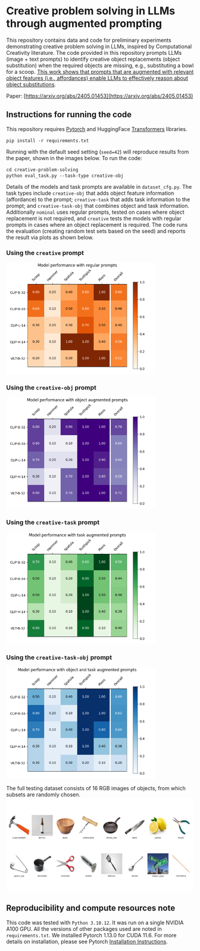 # Creative problem solving in LLMs through augmented prompting
This repository contains data and code for preliminary experiments demonstrating creative problem solving in LLMs, inspired by Computational Creativity literature. The code provided in this repository prompts LLMs (image + text prompts) to identify creative object replacements (object substitution) when the required objects are missing, e.g., substituting a bowl for a scoop. <ins>This work shows that prompts that are augmented with relevant object features (i.e., affordances) enable LLMs to effectively reason about object substitutions</ins>.

Paper: [https://arxiv.org/abs/2405.01453](https://arxiv.org/abs/2405.01453)

## Instructions for running the code
This repository requires [Pytorch](https://github.com/pytorch/pytorch) and HuggingFace [Transformers](https://github.com/huggingface/transformers) libraries. 
```
pip install -r requirements.txt
```

Running with the default seed setting (`seed=42`) will reproduce results from the paper, shown in the images below. To run the code:
```
cd creative-problem-solving
python eval_task.py --task-type creative-obj
```
Details of the models and task prompts are available in `dataset_cfg.py`. The task types include `creative-obj` that adds object feature information (affordance) to the prompt; `creative-task` that adds task information to the prompt; and `creative-task-obj` that combines object and task information. Additionally `nominal` uses regular prompts, tested on cases where object replacement is not required, and `creative` tests the models with regular prompts in cases where an object replacement is required. The code runs the evaluation (creating random test sets based on the seed) and reports the result via plots as shown below.

### Using the `creative` prompt
<img src="assets/Viz_creative.png" alt="" width="400"/>

### Using the `creative-obj` prompt
<img src="assets/Viz_creative-obj.png" alt="" width="400"/>

### Using the `creative-task` prompt
<img src="assets/Viz_creative-task.png" alt="" width="400"/>

### Using the `creative-task-obj` prompt
<img src="assets/Viz_creative-task-obj.png" alt="" width="400"/>

The full testing dataset consists of 16 RGB images of objects, from which subsets are randomly chosen.
<img src="assets/artificial-dataset.png" alt="" width="600"/>

## Reproducibility and compute resources note
This code was tested with `Python 3.10.12`. It was run on a single NVIDIA A100 GPU. All the versions of other packages used are noted in `requirements.txt`. We installed Pytorch 1.13.0 for CUDA 11.6. For more details on installation, please see Pytorch [Installation Instructions](https://pytorch.org/get-started/locally/).
